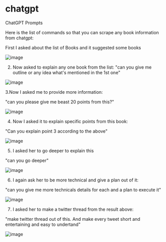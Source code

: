 # chatgpt
ChatGPT Prompts


Here is the list of commands so that you can scrape any book information from chatgpt:

First I asked about the list of Books and it suggested some books

![image](https://user-images.githubusercontent.com/18091939/210236167-8402f18b-c9ac-412f-a8e3-9f0f5d721347.png)

2. Now asked to explain any one book from the list:
 "can you give me outline or any idea what's mentioned in the 1st one"
 
 ![image](https://user-images.githubusercontent.com/18091939/210236294-db6bcc98-67a8-4e63-82cb-c4f33dadcb4f.png)

3.Now I asked me to provide more information:

"can you please give me beast 20 points from this?"

![image](https://user-images.githubusercontent.com/18091939/210236362-73c14ee4-4670-4afc-8ddb-94370ec1b01f.png)

4. Now I asked it to explain specific points from this book:

"Can you explain point 3 according to the above"

![image](https://user-images.githubusercontent.com/18091939/210236507-eab6f60f-0b26-4908-9d4c-e4af96866564.png)

5. I asked her to go deeper to explain this

"can you go deeper"

![image](https://user-images.githubusercontent.com/18091939/210236713-5b0151a8-9bcd-4aac-a9d7-9f70b1193842.png)

6. I again ask her to be more technical and give a plan out of it:

"can you give me more technicals details for  each and a plan to execute it"

![image](https://user-images.githubusercontent.com/18091939/210236899-83fd4d60-3fe6-4fc3-880a-cc849c054dde.png)

7. I asked her to make a twitter  thread from the result above:

"make twitter thread out of this. And make every tweet short and entertaining and easy to undertand"

![image](https://user-images.githubusercontent.com/18091939/210237092-f1f2de3d-29c7-4c5a-9bdb-7a5aefe6535a.png)
